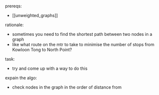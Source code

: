 prereqs:
- [[unweighted_graphs]]

rationale: 
- sometimes you need to find the shortest path between two nodes in a graph
- like what route on the mtr to take to minimise the number of stops from Kowloon Tong to North Point?

task:
- try and come up with a way to do this

expain the algo:
- check nodes in the graph in the order of distance from 